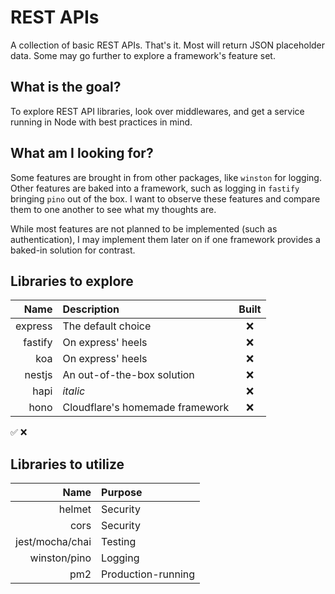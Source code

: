 # REST APIs

A collection of basic REST APIs. That's it. Most will return JSON placeholder data. Some may go further to explore a framework's feature set.

## What is the goal?

To explore REST API libraries, look over middlewares, and get a service running in Node with best practices in mind.

## What am I looking for?

Some features are brought in from other packages, like `winston` for logging. Other features are baked into a framework, such as logging in `fastify` bringing `pino` out of the box. I want to observe these features and compare them to one another to see what my thoughts are.

While most features are not planned to be implemented (such as authentication), I may implement them later on if one framework provides a baked-in solution for contrast.

## Libraries to explore

|    Name | Description                     | Built |
| ------: | :------------------------------ | :---: |
| express | The default choice              |  ❌   |
| fastify | On express' heels               |  ❌   |
|     koa | On express' heels               |  ❌   |
|  nestjs | An out-of-the-box solution      |  ❌   |
|    hapi | _italic_                        |  ❌   |
|    hono | Cloudflare's homemade framework |  ❌   |

✅
❌

## Libraries to utilize

|            Name | Purpose            |
| --------------: | :----------------- |
|          helmet | Security           |
|            cors | Security           |
| jest/mocha/chai | Testing            |
|    winston/pino | Logging            |
|             pm2 | Production-running |
